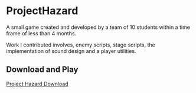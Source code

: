 # ProjectHazard

A small game created and developed by a team of 10 students within a time frame of less than 4 months.

Work I contributed involves, enemy scripts, stage scripts, the implementation of sound design and a player utilities.

## Download and Play

[Project Hazard Download](https://www.dropbox.com/sh/0z57bovc82b5b6w/AADNzxOOS3UCNRQA-D4AII5Ga?dl=0)
